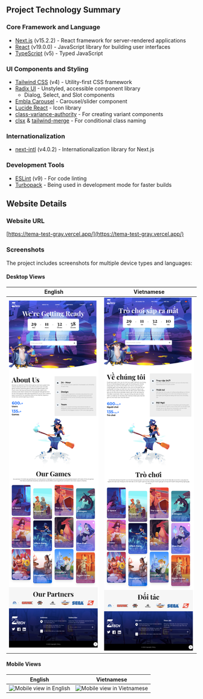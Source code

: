## Project Technology Summary

### Core Framework and Language
- [Next.js](https://nextjs.org/) (v15.2.2) - React framework for server-rendered applications
- [React](https://react.dev/) (v19.0.0) - JavaScript library for building user interfaces
- [TypeScript](https://www.typescriptlang.org/) (v5) - Typed JavaScript

### UI Components and Styling
- [Tailwind CSS](https://tailwindcss.com/) (v4) - Utility-first CSS framework
- [Radix UI](https://www.radix-ui.com/) - Unstyled, accessible component library
  - Dialog, Select, and Slot components
- [Embla Carousel](https://www.embla-carousel.com/) - Carousel/slider component
- [Lucide React](https://lucide.dev/) - Icon library
- [class-variance-authority](https://cva.style/docs) - For creating variant components
- [clsx](https://github.com/lukeed/clsx) & [tailwind-merge](https://github.com/dcastil/tailwind-merge) - For conditional class naming

### Internationalization
- [next-intl](https://next-intl-docs.vercel.app/) (v4.0.2) - Internationalization library for Next.js

### Development Tools
- [ESLint](https://eslint.org/) (v9) - For code linting
- [Turbopack](https://turbo.build/pack) - Being used in development mode for faster builds

## Website Details

### Website URL
[https://tema-test-gray.vercel.app/](https://tema-test-gray.vercel.app/)


### Screenshots

The project includes screenshots for multiple device types and languages:

#### Desktop Views

| English | Vietnamese |
|---------|------------|
| ![Desktop view in English](shared/images/screenshots/desktop-en.png) | ![Desktop view in Vietnamese](shared/images/screenshots/desktop-vi.png) |

#### Mobile Views

| English | Vietnamese |
|---------|------------|
| ![Mobile view in English](shared/images/screenshots/mobile-en.png) | ![Mobile view in Vietnamese](shared/images/screenshots/mobile-vi.png) |
